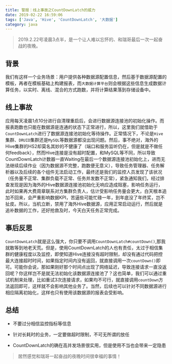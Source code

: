 ```yaml
---
title: 警报：线上事故之CountDownLatch的威力
date: 2019-02-22 16:59:06
tags: ['Java', 'Hive', 'CountDownLatch', '大数据']
category: java
---
```


> 2019.2.22号凌晨3点半，是一个让人难以忘怀的、和瑞哥最后一次一起奋战的夜晚。

## **背景**

我们有这样一个业务场景：用户提供各种数据源配置信息，然后基于数据源配置的模板，再者在模板基础上构建报表，而`大数据计算平台`则会根据这些信息生成数据计算任务，以实时、离线、混合的方式跑数，并将计算结果落到存储设备中。

<!-- more -->

## **线上事故**

应用每天凌晨1点10分进行自清理重启后，会进行数据源连接池的初始化操作。而报表跑数也只能在数据源是连通的状态下正常进行，所以，这里我们就借助于`CountDownLatch`进行了数据源连接池初始化等待操作。正常情况下，不论是`Hive`集群、`DRUID`集群还是`MySQL`等数据源都没出现问题。然后，事不绝对，海外的Hive集群的HS2却莫名其妙的不健康了（端口和服务监听仍在，但是就是不做任何feedback），然而Hive连接是没有超时配置，和MySQL等不同，所以导致CountDownLatch计数器一直Waiting在最后一个数据源连接池初始化上，进而无法继续后续作业（因为数据源不完整，跑数便无意义），导致任务管理器、任务解析器以及后续的各个组件无法启动工作，最终还是我们的监控人员发现了该状况（任务量不正常、集群负载不正常、任务并发数不正常），紧急通知我们，经过排查发现是因为海外的Hive数据源连接池初始化无响应造成阻塞，影响任务运行，此时如果再大费周章联系对方集群负责人，估计受影响任务量会更大，白天根本追加不回来，会严重影响数据KPI，苦逼些可能忙碌一年，到年底没了年终奖，岂不扯皮。所以，当机立断，禁用了海外Hive数据源，应用正常启动运行，然后就是追补数据的工作，还好抢救及时，今天白天任务正常完成。

## **事后反思**

`CountDownLatch`就是这么强大，你只要不调用`CountDownLatch#countDown()`,那我就敢等到地老天荒。但是，使用CountDownLatch的人也有责任，太过于相信集群的健康程度以及监控，即使知道Hive连接没有超时限制，却没有通过代码把控最大连接超时时间，如果指定时间内没有返回，就直接调用一次`countDown()`即可。可能你会说，那如果刚好那个时间点出现了网络延迟，导致连接请求一直没返回呢？你这样岂不是就无法初始化该数据源连接池了？这也简单，我们可以通过重试机制来处理，比如重试3次连接请求，如果均不可行，就直接调用`countDown`方法返回即可，这样就不会影响其他业务了。当然，后续也可以针对不同数据源进行相应隔离初始化，这样也只有使用该数据源的报表会受影响。

## **总结**

- 不要过分相信监控指标等信息

- 针对长耗时的业务，一定要做超时限制，不可无所谓的放任

- CountDownLatch的确在高并发场景很实用，但是使用不当也会带来一定隐患

> 居然感觉和瑞哥一起奋战的夜晚时间很幸福的事情！
